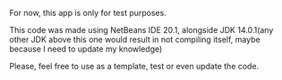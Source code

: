 For now, this app is only for test purposes.

This code was made using NetBeans IDE 20.1, alongside JDK 14.0.1(any other JDK above this one would result in not compiling itself, maybe because I need to update my knowledge)

Please, feel free to use as a template, test or even update the code.

